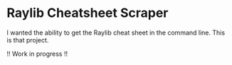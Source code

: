 # Raylib Cheatsheet Scraper

I wanted the ability to get the Raylib cheat sheet in the command line. This is that project.

!! Work in progress !!
